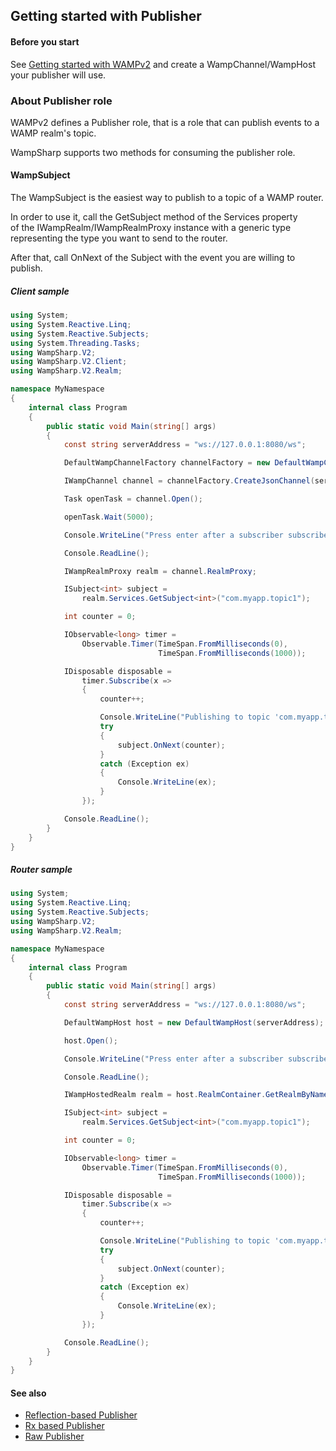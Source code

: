 ## Getting started with Publisher

#### Before you start

See [Getting started with WAMPv2](../../Getting-started-with-WAMPv2.md) and create a WampChannel/WampHost your publisher will use.

### About Publisher role

WAMPv2 defines a Publisher role, that is a role that can publish events to a WAMP realm's topic.

WampSharp supports two methods for consuming the publisher role.

#### WampSubject

The WampSubject is the easiest way to publish to a topic of a WAMP router.

In order to use it, call the GetSubject method of the Services property  
of the IWampRealm/IWampRealmProxy instance with a generic type representing the type you want to send to the router.

After that, call OnNext of the Subject with the event you are willing to publish.

##### Client sample

```csharp
using System;
using System.Reactive.Linq;
using System.Reactive.Subjects;
using System.Threading.Tasks;
using WampSharp.V2;
using WampSharp.V2.Client;
using WampSharp.V2.Realm;

namespace MyNamespace
{
    internal class Program
    {
        public static void Main(string[] args)
        {
            const string serverAddress = "ws://127.0.0.1:8080/ws";

            DefaultWampChannelFactory channelFactory = new DefaultWampChannelFactory();

            IWampChannel channel = channelFactory.CreateJsonChannel(serverAddress, "realm1");

            Task openTask = channel.Open();

            openTask.Wait(5000);

            Console.WriteLine("Press enter after a subscriber subscribes to com.myapp.topic1");

            Console.ReadLine();

            IWampRealmProxy realm = channel.RealmProxy;

            ISubject<int> subject =
                realm.Services.GetSubject<int>("com.myapp.topic1");

            int counter = 0;

            IObservable<long> timer =
                Observable.Timer(TimeSpan.FromMilliseconds(0),
                                 TimeSpan.FromMilliseconds(1000));

            IDisposable disposable =
                timer.Subscribe(x =>
                {
                    counter++;

                    Console.WriteLine("Publishing to topic 'com.myapp.topic1': " + counter);
                    try
                    {
                        subject.OnNext(counter);
                    }
                    catch (Exception ex)
                    {
                        Console.WriteLine(ex);
                    }
                });

            Console.ReadLine();
        }
    }
}
```

##### Router sample

```csharp
using System;
using System.Reactive.Linq;
using System.Reactive.Subjects;
using WampSharp.V2;
using WampSharp.V2.Realm;

namespace MyNamespace
{
    internal class Program
    {
        public static void Main(string[] args)
        {
            const string serverAddress = "ws://127.0.0.1:8080/ws";

            DefaultWampHost host = new DefaultWampHost(serverAddress);

            host.Open();

            Console.WriteLine("Press enter after a subscriber subscribes to com.myapp.topic1");

            Console.ReadLine();

            IWampHostedRealm realm = host.RealmContainer.GetRealmByName("realm1");

            ISubject<int> subject =
                realm.Services.GetSubject<int>("com.myapp.topic1");

            int counter = 0;

            IObservable<long> timer =
                Observable.Timer(TimeSpan.FromMilliseconds(0),
                                 TimeSpan.FromMilliseconds(1000));

            IDisposable disposable =
                timer.Subscribe(x =>
                {
                    counter++;

                    Console.WriteLine("Publishing to topic 'com.myapp.topic1': " + counter);
                    try
                    {
                        subject.OnNext(counter);
                    }
                    catch (Exception ex)
                    {
                        Console.WriteLine(ex);
                    }
                });

            Console.ReadLine();
        }
    }
}
```

#### See also

* [Reflection-based Publisher](Reflection-based-Publisher.md)
* [Rx based Publisher](Rx-based-Publisher.md)
* [Raw Publisher](Raw-Publisher.md)

